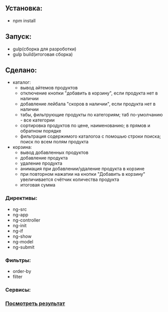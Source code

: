 ## Установка: 
  + npm install

## Запуск: 
  + gulp(сборка для разроботки)
  + gulp build(итоговая сборка)

## Сделано: 
  + каталог:
    - вывод айтемов продуктов
    - отключение кнопки "добавить в корзину", если продукта нет в наличии
    - добавление лейбала "скоров в наличии", если продукта нет в наличии
    - табы, фильтрующие продукты по категориям; таб по-умолчанию - все категории
    - сортировка продуктов по цене, наименованию; в прямов и обратном порядке
    - фильтрация содержимого каталогоа с помошью строки поиска; поиск по всем полям продукта
  + корзина: 
    - вывод добавленных продуктов
    - добавление продукта
    - удаление продукта
    - анимация при добавлении/удаление продукта в корзине
    - при повторном нажатии на кнопки "Добавить в корзину" увеличивается счётчик количества продукта
    - итоговая сумма


### Директивы:
  + ng-src
  + ng-app
  + ng-controller 
  + ng-init
  + ng-if
  + ng-show
  + ng-model
  + ng-submit

### Фильтры:
  + order-by
  + filter

### Сервисы: 
  

### [Посмотреть результат](http://ifeatit.github.io/angular1x)
